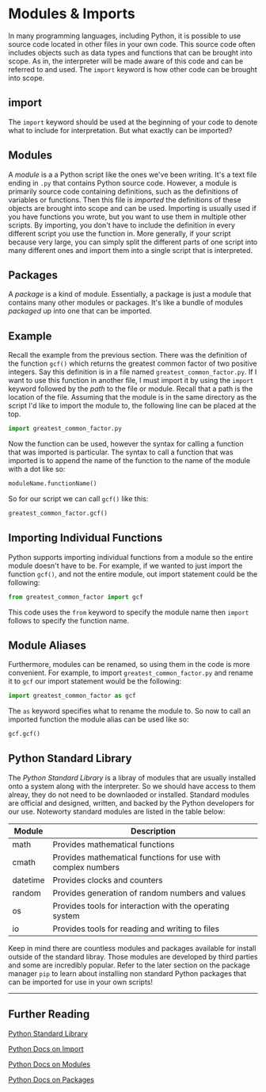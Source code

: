 # Modules & Imports

In many programming languages, including Python, it is possible to use source code located in other files in your own code. This source code often includes objects such as data types and functions that can be brought into scope. As in, the interpreter will be made aware of this code and can be referred to and used. The `import` keyword is how other code can be brought into scope. 

## import
The `import` keyword should be used at the beginning of your code to denote what to include for interpretation. But what exactly can be imported?

## Modules
A *module* is a a Python script like the ones we've been writing. It's a text file ending in `.py` that contains Python source code. However, a module is primarily source code containing definitions, such as the definitions of variables or functions. Then this file is *imported* the definitions of these objects are brought into scope and can be used. Importing is usually used if you have functions you wrote, but you want to use them in multiple other scripts. By importing, you don't have to include the definition in every different script you use the function in. More generally, if your script because very large, you can simply split the different parts of one script into many different ones and import them into a single script that is interpreted.

## Packages
A *package* is a kind of module. Essentially, a package is just a module that contains many other modules or packages. It's like a bundle of modules *packaged* up into one that can be imported.

## Example
Recall the example from the previous section. There was the definition of the function `gcf()` which returns the greatest common factor of two positive integers. Say this definition is in a file named `greatest_common_factor.py`. If I want to use this function in another file, I must import it by using the `import` keyword followed by the *path* to the file or module. Recall that a path is the location of the file. Assuming that the module is in the same directory as the script I'd like to import the module to, the following line can be placed at the top.

```Python
import greatest_common_factor.py
```

Now the function can be used, however the syntax for calling a function that was imported is particular. The syntax to call a function that was imported is to append the name of the function to the name of the module with a dot like so:

```Python
moduleName.functionName()
```
So for our script we can call `gcf()` like this:

```Python
greatest_common_factor.gcf()
```

## Importing Individual Functions
Python supports importing individual functions from a module so the entire module doesn't have to be. For example, if we wanted to just import the function `gcf()`, and not the entire module, out import statement could be the following:

```Python
from greatest_common_factor import gcf
```
This code uses the `from` keyword to specify the module name then `import` follows to specify the function name.

## Module Aliases
Furthermore, modules can be renamed, so using them in the code is more convenient. For example, to import `greatest_common_factor.py` and rename it to `gcf` our import statement would be the following:
```Python
import greatest_common_factor as gcf
```
The `as` keyword specifies what to rename the module to. So now to call an imported function the module alias can be used like so:

```Python
gcf.gcf()
```
## Python Standard Library
The *Python Standard Library* is a libray of modules that are usually installed onto a system along with the interpreter. So we should have access to them alreay, they do not need to be downlaoded or installed. Standard modules are official and designed, written, and backed by the Python developers for our use. Noteworty standard modules are listed in the table below:

| Module   | Description                                                  |
|----------|--------------------------------------------------------------|
| math     | Provides mathematical functions                              |
| cmath    | Provides mathematical functions for use with complex numbers |
| datetime | Provides clocks and counters                                 |
| random   | Provides generation of random numbers and values             |
| os       | Provides tools for interaction with the operating system     |
| io       | Provides tools for reading and writing to files              |


Keep in mind there are countless modules and packages available for install outside of the standard libray. Those modules are developed by third parties and some are incredibly popular. Refer to the later section on the package manager `pip` to learn about installing non standard Python packages that can be imported for use in your own scripts!

---
## Further Reading

[Python Standard Library](https://docs.python.org/3/library/)

[Python Docs on Import](https://docs.python.org/3/reference/import.html)

[Python Docs on Modules](https://docs.python.org/3/tutorial/modules.html)

[Python Docs on Packages](https://docs.python.org/3/reference/import.html#packages)



